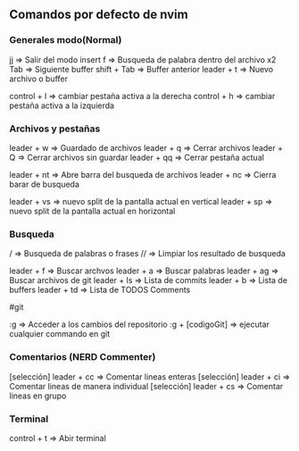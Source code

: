 ## Comandos por defecto de nvim 

### Generales modo(Normal)

jj => Salir del modo insert
f => Busqueda de palabra dentro del archivo x2
Tab => Siguiente buffer
shift + Tab => Buffer anterior
leader + t => Nuevo archivo o buffer

control + l => cambiar pestaña activa a la derecha 
control + h => cambiar pestaña activa a la izquierda

### Archivos y pestañas

leader + w => Guardado de archivos
leader + q => Cerrar archivos
leader + Q => Cerrar archivos sin guardar
leader + qq => Cerrar pestaña actual

leader + nt => Abre barra del busqueda de archivos
leader + nc => Cierra barar de busqueda

leader + vs => nuevo split de la pantalla actual en vertical 
leader + sp => nuevo split de la pantalla actual en horizontal

### Busqueda 

/ => Busqueda de palabras o frases
// => Limpiar los resultado de busqueda

leader + f => Buscar archvos 
leader + a => Buscar palabras
leader + ag => Buscar archivos de git
leader + ls => Lista de commits
leader + b => Lista de buffers
leader + td => Lista de TODOS Comments

#git

:g => Acceder a los cambios del repositorio
:g + [codigoGit] => ejecutar cualquier commando en git


### Comentarios (NERD Commenter)

[selección] leader + cc => Comentar lineas enteras
[selección] leader + ci  => Comentar lineas de manera individual
[selección] leader + cs => Comentar lineas en grupo

### Terminal

control + t => Abir terminal
